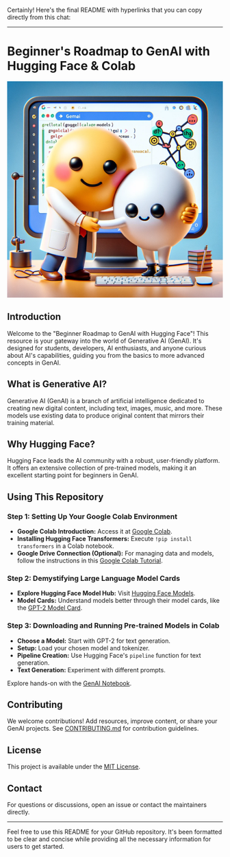 Certainly! Here's the final README with hyperlinks that you can copy directly from this chat:

---

# Beginner's Roadmap to GenAI with Hugging Face & Colab

![Alt text](hug.png)

## Introduction

Welcome to the "Beginner Roadmap to GenAI with Hugging Face"! This resource is your gateway into the world of Generative AI (GenAI). It's designed for students, developers, AI enthusiasts, and anyone curious about AI's capabilities, guiding you from the basics to more advanced concepts in GenAI.

## What is Generative AI?

Generative AI (GenAI) is a branch of artificial intelligence dedicated to creating new digital content, including text, images, music, and more. These models use existing data to produce original content that mirrors their training material.

## Why Hugging Face?

Hugging Face leads the AI community with a robust, user-friendly platform. It offers an extensive collection of pre-trained models, making it an excellent starting point for beginners in GenAI.

## Using This Repository

### Step 1: Setting Up Your Google Colab Environment
- **Google Colab Introduction:** Access it at [Google Colab](https://colab.research.google.com/).
- **Installing Hugging Face Transformers:** Execute `!pip install transformers` in a Colab notebook.
- **Google Drive Connection (Optional):** For managing data and models, follow the instructions in this [Google Colab Tutorial](https://www.youtube.com/watch?v=8KeJZBZGtYo).

### Step 2: Demystifying Large Language Model Cards
- **Explore Hugging Face Model Hub:** Visit [Hugging Face Models](https://huggingface.co/models).
- **Model Cards:** Understand models better through their model cards, like the [GPT-2 Model Card](https://huggingface.co/gpt2).

### Step 3: Downloading and Running Pre-trained Models in Colab
- **Choose a Model:** Start with GPT-2 for text generation.
- **Setup:** Load your chosen model and tokenizer.
- **Pipeline Creation:** Use Hugging Face's `pipeline` function for text generation.
- **Text Generation:** Experiment with different prompts.

Explore hands-on with the [GenAI Notebook](Text_generation_GPT2.ipynb).

## Contributing

We welcome contributions! Add resources, improve content, or share your GenAI projects. See [CONTRIBUTING.md](CONTRIBUTING.md) for contribution guidelines.

## License

This project is available under the [MIT License](LICENSE).

## Contact

For questions or discussions, open an issue or contact the maintainers directly.

---

Feel free to use this README for your GitHub repository. It's been formatted to be clear and concise while providing all the necessary information for users to get started.
